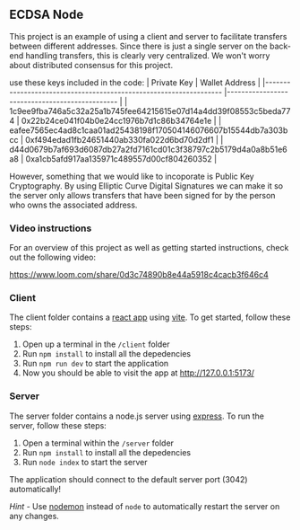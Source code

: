 ## ECDSA Node

This project is an example of using a client and server to facilitate transfers between different addresses. Since there is just a single server on the back-end handling transfers, this is clearly very centralized. We won't worry about distributed consensus for this project.

use these keys included in the code:
| Private Key | Wallet Address |
|------------------------------------------------------------------ |----------------------------------------------- |
| 1c9ee9fba746a5c32a25a1b745fee64215615e07d14a4dd39f08553c5beda774 | 0x22b24ce041f04b0e24cc1976b7d1c86b34764e1e |
| eafee7565ec4ad8c1caa01ad25438198f170504146076607b15544db7a303bcc | 0xf494edad1fb24651440ab330fa022d6bd70d2df1 |
| d44d0679b7af693d6087db27a2fd7161cd01c3f38797c2b5179d4a0a8b51e6a8 | 0xa1cb5afd917aa135971c489557d00cf804260352 |

However, something that we would like to incoporate is Public Key Cryptography. By using Elliptic Curve Digital Signatures we can make it so the server only allows transfers that have been signed for by the person who owns the associated address.

### Video instructions

For an overview of this project as well as getting started instructions, check out the following video:

https://www.loom.com/share/0d3c74890b8e44a5918c4cacb3f646c4

### Client

The client folder contains a [react app](https://reactjs.org/) using [vite](https://vitejs.dev/). To get started, follow these steps:

1. Open up a terminal in the `/client` folder
2. Run `npm install` to install all the depedencies
3. Run `npm run dev` to start the application
4. Now you should be able to visit the app at http://127.0.0.1:5173/

### Server

The server folder contains a node.js server using [express](https://expressjs.com/). To run the server, follow these steps:

1. Open a terminal within the `/server` folder
2. Run `npm install` to install all the depedencies
3. Run `node index` to start the server

The application should connect to the default server port (3042) automatically!

_Hint_ - Use [nodemon](https://www.npmjs.com/package/nodemon) instead of `node` to automatically restart the server on any changes.
